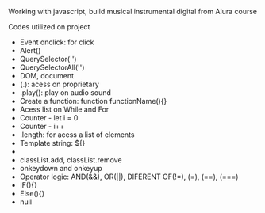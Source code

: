 Working with javascript, build musical instrumental digital from Alura course

Codes utilized on project

<ul>
  <li>Event onclick: for click</li>
  <li>Alert()</li>
  <li>QuerySelector('')</li>
  <li>QuerySelectorAll('')</li>
  <li>DOM, document</li>
  <li>(.): acess on proprietary</li>
  <li>.play(): play on audio sound</li>
  <li>Create a function: function functionName(){}</li>
  <li>Acess list on While and For</li>
  <li>Counter - let i = 0</li>
  <li>Counter - i++</li>
  <li>.length: for acess a list of elements</li>
  <li>Template string: ${}<li>
  <li>classList.add, classList.remove</li>
  <li>onkeydown and onkeyup</li>
  <li>Operator logic: AND(&&), OR(||), DIFERENT OF(!=), (=), (==), (===)</li>
  <li>IF(){}</li>
  <li>Else(){}</li>
  <li>null</li>
</ul>

